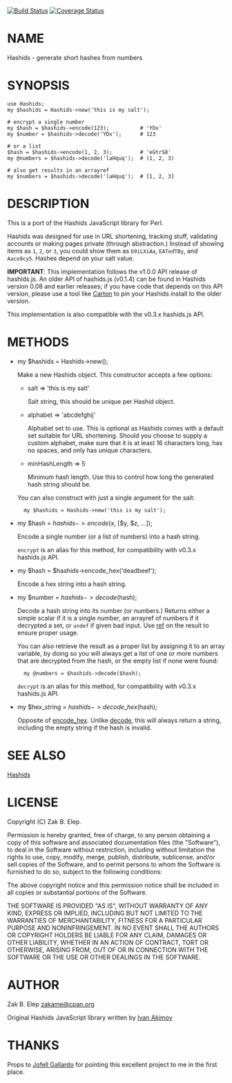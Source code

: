 [![Build Status](https://travis-ci.org/zakame/hashids.pm.png?branch=master)](https://travis-ci.org/zakame/hashids.pm) [![Coverage Status](https://coveralls.io/repos/zakame/hashids.pm/badge.png?branch=master)](https://coveralls.io/r/zakame/hashids.pm?branch=master)
# NAME

Hashids - generate short hashes from numbers

# SYNOPSIS

    use Hashids;
    my $hashids = Hashids->new('this is my salt');

    # encrypt a single number
    my $hash = $hashids->encode(123);          # 'YDx'
    my $number = $hashids->decode('YDx');      # 123

    # or a list
    $hash = $hashids->encode(1, 2, 3);         # 'eGtrS8'
    my @numbers = $hashids->decode('laHquq');  # (1, 2, 3)

    # also get results in an arrayref
    my $numbers = $hashids->decode('laHquq');  # [1, 2, 3]

# DESCRIPTION

This is a port of the Hashids JavaScript library for Perl.

Hashids was designed for use in URL shortening, tracking stuff,
validating accounts or making pages private (through abstraction.)
Instead of showing items as `1`, `2`, or `3`, you could show them as
`b9iLXiAa`, `EATedTBy`, and `Aaco9cy5`.  Hashes depend on your salt
value.

**IMPORTANT**: This implementation follows the v1.0.0 API release of
hashids.js.  An older API of hashids.js (v0.1.4) can be found in Hashids
version 0.08 and earlier releases; if you have code that depends on this
API version, please use a tool like [Carton](https://metacpan.org/pod/Carton) to pin your Hashids
install to the older version.

This implementation is also compatible with the v0.3.x hashids.js API.

# METHODS

- my $hashids = Hashids->new();

    Make a new Hashids object.  This constructor accepts a few options:

    - salt => 'this is my salt'

        Salt string, this should be unique per Hashid object.

    - alphabet => 'abcdefghij'

        Alphabet set to use.  This is optional as Hashids comes with a default
        set suitable for URL shortening.  Should you choose to supply a custom
        alphabet, make sure that it is at least 16 characters long, has no
        spaces, and only has unique characters.

    - minHashLength => 5

        Minimum hash length.  Use this to control how long the generated hash
        string should be.

    You can also construct with just a single argument for the salt:

        my $hashids = Hashids->new('this is my salt');

- my $hash = $hashids->encode($x, \[$y, $z, ...\]);

    Encode a single number (or a list of numbers) into a hash
    string.

    `encrypt` is an alias for this method, for compatibility with v0.3.x
    hashids.js API.

- my $hash = $hashids->encode\_hex('deadbeef');

    Encode a hex string into a hash string.

- my $number = $hashids->decode($hash);

    Decode a hash string into its number (or numbers.)  Returns either a
    simple scalar if it is a single number, an arrayref of numbers if it
    decrypted a set, or `undef` if given bad input.  Use [ref](https://metacpan.org/pod/ref) on the
    result to ensure proper usage.

    You can also retrieve the result as a proper list by assigning it to an
    array variable, by doing so you will always get a list of one or more
    numbers that are decrypted from the hash, or the empty list if none were
    found:

        my @numbers = $hashids->decode($hash);

    `decrypt` is an alias for this method, for compatibility with v0.3.x
    hashids.js API.

- my $hex\_string = $hashids->decode\_hex($hash);

    Opposite of [encode\_hex](https://metacpan.org/pod/encode_hex).  Unlike [decode](https://metacpan.org/pod/decode), this will always return a
    string, including the empty string if the hash is invalid.

# SEE ALSO

[Hashids](http://www.hashids.org)

# LICENSE

Copyright (C) Zak B. Elep.

Permission is hereby granted, free of charge, to any person obtaining a
copy of this software and associated documentation files (the
"Software"), to deal in the Software without restriction, including
without limitation the rights to use, copy, modify, merge, publish,
distribute, sublicense, and/or sell copies of the Software, and to
permit persons to whom the Software is furnished to do so, subject to
the following conditions:

The above copyright notice and this permission notice shall be included
in all copies or substantial portions of the Software.

THE SOFTWARE IS PROVIDED "AS IS", WITHOUT WARRANTY OF ANY KIND, EXPRESS
OR IMPLIED, INCLUDING BUT NOT LIMITED TO THE WARRANTIES OF
MERCHANTABILITY, FITNESS FOR A PARTICULAR PURPOSE AND
NONINFRINGEMENT. IN NO EVENT SHALL THE AUTHORS OR COPYRIGHT HOLDERS BE
LIABLE FOR ANY CLAIM, DAMAGES OR OTHER LIABILITY, WHETHER IN AN ACTION
OF CONTRACT, TORT OR OTHERWISE, ARISING FROM, OUT OF OR IN CONNECTION
WITH THE SOFTWARE OR THE USE OR OTHER DEALINGS IN THE SOFTWARE.

# AUTHOR

Zak B. Elep <zakame@cpan.org>

Original Hashids JavaScript library written by [Ivan
Akimov](http://twitter.com/ivanakimov)

# THANKS

Props to [Jofell Gallardo](http://twitter.com/jofell) for pointing this
excellent project to me in the first place.
